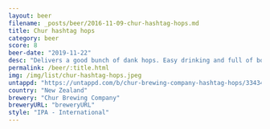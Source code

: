 ```yaml
---
layout: beer
filename: _posts/beer/2016-11-09-chur-hashtag-hops.md
title: Chur hashtag hops
category: beer
score: 8
beer-date: "2019-11-22"
desc: "Delivers a good bunch of dank hops. Easy drinking and full of booze and flavour"
permalink: /beer/:title.html
img: /img/list/chur-hashtag-hops.jpeg
untappd: "https://untappd.com/b/chur-brewing-company-hashtag-hops/3343442"
country: "New Zealand"
brewery: "Chur Brewing Company"
breweryURL: "breweryURL"
style: "IPA - International"
---
```

